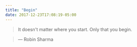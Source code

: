```yaml
---
title: "Begin"
date: 2017-12-23T17:08:19-05:00
---
```


> It doesn't matter where you start. Only that you begin.

> — Robin Sharma
